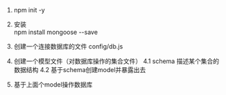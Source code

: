 1. npm init -y
2. 安装  
npm install mongoose --save

3. 创建一个连接数据库的文件
config/db.js

4. 创建一个模型文件（对数据库操作的集合文件）
    4.1 schema 描述某个集合的数据结构
    4.2 基于schema创建model并暴露出去

5. 基于上面个model操作数据库
